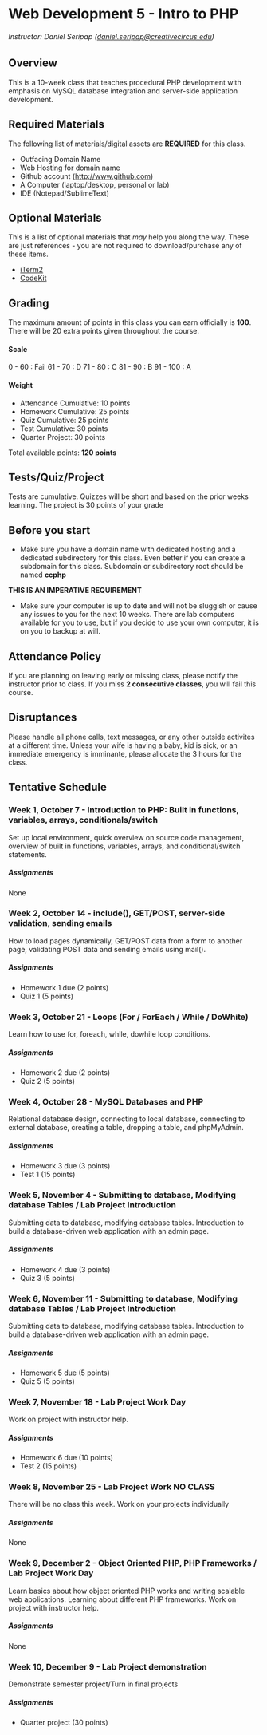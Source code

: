 # Web Development 5 - Intro to PHP
###### Instructor: Daniel Seripap (daniel.seripap@creativecircus.edu)

## Overview

This is a 10-week class that teaches procedural PHP development with emphasis on MySQL database integration and server-side application development.

## Required Materials

The following list of materials/digital assets are **REQUIRED** for this class.

+ Outfacing Domain Name
+ Web Hosting for domain name
+ Github account (http://www.github.com)
+ A Computer (laptop/desktop, personal or lab)
+ IDE (Notepad/SublimeText)

## Optional Materials

This is a list of optional materials that *may* help you along the way. These are just references - you are not required to download/purchase any of these items.

+ [iTerm2](http://www.iterm2.com)
+ [CodeKit](incident57.com/codekit/‎)

## Grading

The maximum amount of points in this class you can earn officially is **100**. There will be 20 extra points given throughout the course.

#### Scale

0 - 60 : Fail
61 - 70 : D
71 - 80 : C
81 - 90 : B
91 - 100 : A

#### Weight

+ Attendance Cumulative: 10 points
+ Homework Cumulative: 25 points
+ Quiz Cumulative: 25 points
+ Test Cumulative: 30 points
+ Quarter Project: 30 points

Total available points: **120 points**

## Tests/Quiz/Project

Tests are cumulative. Quizzes will be short and based on the prior weeks learning. The project is 30 points of your grade


## Before you start

+ Make sure you have a domain name with dedicated hosting and a dedicated subdirectory for this class. Even better if you can create a subdomain for this class. Subdomain or subdirectory root should be named **ccphp**

**THIS IS AN IMPERATIVE REQUIREMENT**

+ Make sure your computer is up to date and will not be sluggish or cause any issues to you for the next 10 weeks. There are lab computers available for you to use, but if you decide to use your own computer, it is on you to backup at will.

## Attendance Policy

If you are planning on leaving early or missing class, please notify the instructor prior to class. If you miss **2 consecutive classes**, you will fail this course.

## Disruptances

Please handle all phone calls, text messages, or any other outside activites at a different time. Unless your wife is having a baby, kid is sick, or an immediate emergency is imminante, please allocate the 3 hours for the class.

## Tentative Schedule

### Week 1, October 7 - Introduction to PHP: Built in functions, variables, arrays, conditionals/switch

Set up local environment, quick overview on source code management, overview of built in functions, variables, arrays, and conditional/switch statements.

##### Assignments

None

### Week 2, October 14 - include(), GET/POST, server-side validation, sending emails

How to load pages dynamically, GET/POST data from a form to another page, validating POST data and sending emails using mail().

##### Assignments

+ Homework 1 due (2 points)
+ Quiz 1 (5 points)

### Week 3, October 21 - Loops (For / ForEach / While / DoWhite)

Learn how to use for, foreach, while, dowhile loop conditions.

##### Assignments

+ Homework 2 due (2 points)
+ Quiz 2 (5 points)

### Week 4, October 28 - MySQL Databases and PHP

Relational database design, connecting to local database, connecting to external database, creating a table, dropping a table, and phpMyAdmin.

##### Assignments

+ Homework 3 due (3 points)
+ Test 1 (15 points)

### Week 5, November 4 - Submitting to database, Modifying database Tables / Lab Project Introduction

Submitting data to database, modifying database tables. Introduction to build a database-driven web application with an admin page.

##### Assignments

+ Homework 4 due (3 points)
+ Quiz 3 (5 points)

### Week 6, November 11 - Submitting to database, Modifying database Tables / Lab Project Introduction

Submitting data to database, modifying database tables. Introduction to build a database-driven web application with an admin page.

##### Assignments

+ Homework 5 due (5 points)
+ Quiz 5 (5 points)

### Week 7, November 18 - Lab Project Work Day

Work on project with instructor help.

##### Assignments

+ Homework 6 due (10 points)
+ Test 2 (15 points)

### Week 8, November 25 - Lab Project Work **NO CLASS**

There will be no class this week. Work on your projects individually

##### Assignments

None

### Week 9, December 2 - Object Oriented PHP, PHP Frameworks / Lab Project Work Day

Learn basics about how object oriented PHP works and writing scalable web applications. Learning about different PHP frameworks. Work on project with instructor help.

##### Assignments

None

### Week 10, December 9 - Lab Project demonstration

Demonstrate semester project/Turn in final projects

##### Assignments

+ Quarter project (30 points)


